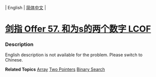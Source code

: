 | English | [简体中文](README.md) |

# [剑指 Offer 57. 和为s的两个数字 LCOF](https://leetcode.cn/problems/he-wei-sde-liang-ge-shu-zi-lcof)
 ### Description
<p>English description is not available for the problem. Please switch to Chinese.</p>

**Related Topics**  [Array](https://leetcode.cn/tag/array) [Two Pointers](https://leetcode.cn/tag/two-pointers) [Binary Search](https://leetcode.cn/tag/binary-search) 